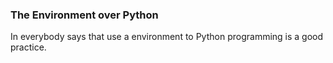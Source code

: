 ### The Environment over Python

In everybody says that use a environment to Python programming is a good practice.


